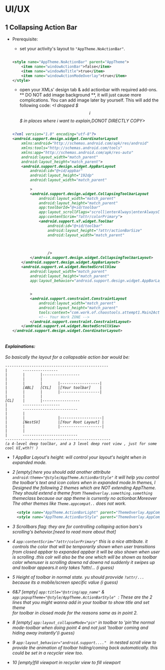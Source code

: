 # UI/UX

## 1 Collapsing Action Bar

- Prerequisite:
	- set your activity's layout to ` "AppTheme.NoActionBar" `.
	```XML

    <style name="AppTheme.NoActionBar" parent="AppTheme">
        <item name="windowActionBar">false</item>
        <item name="windowNoTitle">true</item>
        <item name="windowActionModeOverlay">true</item>
    </style>

    ```

	- open your XMLs' design tab & add actionbar with required add-ons.
  	  ** DO NOT add image background **, it will just cause more complications.
  	  You can add image later by yourself.
	  This will add the following code:
	  <I only wanted a collapsable toolbar>
	  <I dropped $$$i$$$ in places where i want to explain,DONOT DIRECTLY COPY>
		
	```XML

	<?xml version="1.0" encoding="utf-8"?>
	<android.support.design.widget.CoordinatorLayout 
		xmlns:android="http://schemas.android.com/apk/res/android"
	    xmlns:tools="http://schemas.android.com/tools"
	    xmlns:app="http://schemas.android.com/apk/res-auto"
	    android:layout_width="match_parent"
	    android:layout_height="match_parent">
	    <android.support.design.widget.AppBarLayout
	        android:id="@+id/appbar"											
	        android:layout_height="192dp"																	$$$1$$$
	        android:layout_width="match_parent"
	        																								$$$2$$$
            >	        																							
	        <android.support.design.widget.CollapsingToolbarLayout
	            android:layout_width="match_parent"
	            android:layout_height="match_parent"
	            app:toolbarId="@+id/toolbar"
	            app:layout_scrollFlags="scroll|enterAlways|enterAlwaysCollapsed"							$$$3$$$
	            app:contentScrim="?attr/colorPrimary">														$$$4$$$
	            <android.support.v7.widget.Toolbar
	                android:id="@+id/toolbar"
	                android:layout_height="?attr/actionBarSize"												$$$5$$$
	                android:layout_width="match_parent"
	                																						$$$6$$$
	                																						$$$7$$$	 $$$8$$$

	                />
	        </android.support.design.widget.CollapsingToolbarLayout>
	    </android.support.design.widget.AppBarLayout>
	    <android.support.v4.widget.NestedScrollView
	        android:layout_width="match_parent"
	        android:layout_height="match_parent"
	        app:layout_behavior="android.support.design.widget.AppBarLayout$ScrollingViewBehavior"			$$$9$$$
	                																						$$$10$$$

	        >
	        <android.support.constraint.ConstraintLayout
	            android:layout_width="match_parent"
	            android:layout_height="match_parent"
	            tools:context="com.work.of.chaostools.attempt1.Main2Activity">
	            <!-- Your Work ZONE -->
	        </android.support.constraint.ConstraintLayout>
	    </android.support.v4.widget.NestedScrollView>
	</android.support.design.widget.CoordinatorLayout>



	```

#### Explainations:
So basically the layout for a collapsable action bar would be:


```
-----------------------------------------------
|       ----------------	
|		|		|-----------------
|		|		|	
|		|		|		|------------------|
|		[ABL]	[CtL]	|[Your toolbar]	   |
|		|		|		|------------------|
|		|		|
[CL]	|		|-----------------
|		-----------------
|		-------------------------
|		|
|		|				|-------------------|
|		[NestSV]		|[Your Root Layout] |
|		|				|-------------------|
|		|			
|		-------------------------
------------------------------------------------
(a 4-level deep toolbar, and a 3 level deep root view , just for some cool UI,wth?! )

```
  - 1 AppBar Layout's height: will control your layout's height when in expanded mode.

  - 2 [empty]:here you should add another attribute `android:theme="@style/AppTheme.ActionBarStyle"`
      it will help you control the toolbar's text and icon colors when in expanded mode.In themes, I
      Designed the following 2 themes which are NOT extending AppTheme. They should extend a theme
      from `ThemeOverlay.something.something` themeclass because our app theme is currently no 
      actionbar.Moreover The other themes like `Theme.appcompat..` does not work.
      ```xml
	    <style name="AppTheme.ActionBarLight" parent="ThemeOverlay.AppCompat.Light"/>
	    <style name="AppTheme.ActionBarStyle" parent="ThemeOverlay.AppCompat.Dark.ActionBar" />
      ```
  
  - 3 Scrollbars flag: they are for controlling collaping action bars's scrolling's behavior.[need 
      to read more about that]
  
  - 4 `app:contentScrim="?attr/colorPrimary"` this is a nice attribute. it controls the color that 
  	   will be temporarily shown when user transitions from closed appbar to expanded appbar it will
  	   be also shown when user is scrolling .this colr will also be the one which will be shown as 
  	   toolbar color whenuser is scrolling downa nd downa nd suddenly it swipes up and toolbar 
  	   appears.it only takes ?attr/... (i guess)

  - 5  Height of toolbar in normal state. yu should provvide `?attr/...` because its a mobile/screen 
       specific value (i guess)

  - 6&7 [empty] `app:title="@string/app_name"` & `app:popupTheme="@style/AppTheme.ActionBarStyle" `:
        These are the 2 lines that you might wanna add in your toolbar to show title and set theme  
        for toolbar in closed mode for the reasons same as in point 2.

  - 8  [empty] `app:layout_collapseMode="pin"` in toolbar to 'pin'the normal mode-toolbar when doing
  		point 4 and not just 'toolbar coming and hiding away instantly'(i guess)


  - 9  `app:layout_behavior="android.support...." ` in nested scroll view to provide the animation
  	   of toolbar hiding/coming back automatically. this could be set in a recycler view too.

  - 10 [empty]fill viewport in recycler view to fill viewport 

                


